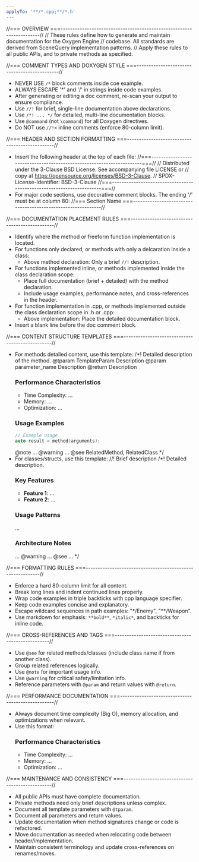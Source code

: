```yaml
---
applyTo: '**/*.cpp;**/*.h'
---
```

//=== OVERVIEW ===---------------------------------------------------------------------//
// These rules define how to generate and maintain documentation for the Oxygen Engine
// codebase. All standards are derived from SceneQuery implementation patterns.
// Apply these rules to all public APIs, and to private methods as specified.

//=== COMMENT TYPES AND DOXYGEN STYLE ===---------------------------------------------//
- NEVER USE `/*` block comments inside coe example.
- ALWAYS ESCAPE '*' and '/' in strings inside code examples.
- After generating or editing a doc comment, re-scan your output to ensure compliance.
- Use `//!` for brief, single-line documentation above declarations.
- Use `/*! ... */` for detailed, multi-line documentation blocks.
- Use `@command` (not `\command`) for all Doxygen directives.
- Do NOT use `//!<` inline comments (enforce 80-column limit).

//=== HEADER AND SECTION FORMATTING ===-----------------------------------------------//
- Insert the following header at the top of each file:
  //===----------------------------------------------------------------------===//
  // Distributed under the 3-Clause BSD License. See accompanying file LICENSE or
  // copy at https://opensource.org/licenses/BSD-3-Clause.
  // SPDX-License-Identifier: BSD-3-Clause
  //===----------------------------------------------------------------------===//
- For major code sections, use decorative comment blocks. The ending '/' must be at column 80:
  //=== Section Name ===-------------------------------------------------------------//

//=== DOCUMENTATION PLACEMENT RULES ===----------------------------------------------//
- Identify where the method or freeform function implementation is located.
- For functions only declared, or methods with only a delcaration inside a class:
  - Above method declaration: Only a brief `//!` description.
- For functions implemented inline, or methods implemented inside the class declaration scope:
  - Place full documentation (brief + detailed) with the method declaration.
  - Include usage examples, performance notes, and cross-references in the header.
- For function implementation in .cpp, or methods implemented outside the class declaration scope in .h or .cpp:
  - Above implementation: Place the detailed documentation block.
- Insert a blank line before the doc comment block.

//=== CONTENT STRUCTURE TEMPLATES ===------------------------------------------------//
- For methods detailed content, use this template:
  /*!
   Detailed description of the method.
   @tparam TemplateParam Description
   @param parameter_name Description
   @return Description
   ### Performance Characteristics
   - Time Complexity: ...
   - Memory: ...
   - Optimization: ...
   ### Usage Examples
   ```cpp
   // Example usage
   auto result = method(arguments);
   ```
   @note ...
   @warning ...
   @see RelatedMethod, RelatedClass
  */
- For classes/structs, use this template:
  //! Brief description
  /*!
   Detailed description.
   ### Key Features
   - **Feature 1**: ...
   - **Feature 2**: ...
   ### Usage Patterns
   ...
   ### Architecture Notes
   ...
   @warning ...
   @see ...
  */

//=== FORMATTING RULES ===-----------------------------------------------------------//
- Enforce a hard 80-column limit for all content.
- Break long lines and indent continued lines properly.
- Wrap code examples in triple backticks with cpp language specifier.
- Keep code examples concise and explanatory.
- Escape wildcard sequences in path examples: "*/Enemy", "**/Weapon".
- Use markdown for emphasis: `**bold**`, `*italic*`, and backticks for inline code.

//=== CROSS-REFERENCES AND TAGS ===--------------------------------------------------//
- Use `@see` for related methods/classes (include class name if from another class).
- Group related references logically.
- Use `@note` for important usage info.
- Use `@warning` for critical safety/limitation info.
- Reference parameters with `@param` and return values with `@return`.

//=== PERFORMANCE DOCUMENTATION ===--------------------------------------------------//
- Always document time complexity (Big O), memory allocation, and optimizations when relevant.
- Use this format:
  ### Performance Characteristics
  - Time Complexity: ...
  - Memory: ...
  - Optimization: ...

//=== MAINTENANCE AND CONSISTENCY ===------------------------------------------------//
- All public APIs must have complete documentation.
- Private methods need only brief descriptions unless complex.
- Document all template parameters with `@tparam`.
- Document all parameters and return values.
- Update documentation when method signatures change or code is refactored.
- Move documentation as needed when relocating code between header/implementation.
- Maintain consistent terminology and update cross-references on renames/moves.
